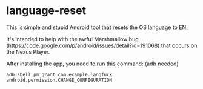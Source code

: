 # language-reset
This is simple and stupid Android tool that resets the OS language to EN.

It's intended to help with the awful Marshmallow bug (https://code.google.com/p/android/issues/detail?id=191068) that occurs on the Nexus Player.


After installing the app, you need to run this command: (adb needed)

``adb shell pm grant com.example.langfuck android.permission.CHANGE_CONFIGURATION``
